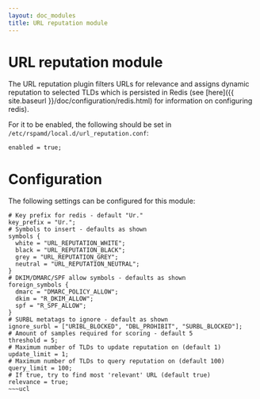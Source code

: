 ```yaml
---
layout: doc_modules
title: URL reputation module
---
```


# URL reputation module

The URL reputation plugin filters URLs for relevance and assigns dynamic reputation to selected TLDs which is persisted in Redis (see [here]({{ site.baseurl }}/doc/configuration/redis.html) for information on configuring redis).

For it to be enabled, the following should be set in `/etc/rspamd/local.d/url_reputation.conf`:
~~~ucl
enabled = true;
~~~

# Configuration

The following settings can be configured for this module:

~~~ucl
# Key prefix for redis - default "Ur."
key_prefix = "Ur.";
# Symbols to insert - defaults as shown
symbols {
  white = "URL_REPUTATION_WHITE";
  black = "URL_REPUTATION_BLACK";
  grey = "URL_REPUTATION_GREY";
  neutral = "URL_REPUTATION_NEUTRAL";
}
# DKIM/DMARC/SPF allow symbols - defaults as shown
foreign_symbols {
  dmarc = "DMARC_POLICY_ALLOW";
  dkim = "R_DKIM_ALLOW";
  spf = "R_SPF_ALLOW";
}
# SURBL metatags to ignore - default as shown
ignore_surbl = ["URIBL_BLOCKED", "DBL_PROHIBIT", "SURBL_BLOCKED"];
# Amount of samples required for scoring - default 5
threshold = 5;
# Maximum number of TLDs to update reputation on (default 1)
update_limit = 1;
# Maximum number of TLDs to query reputation on (default 100)
query_limit = 100;
# If true, try to find most 'relevant' URL (default true)
relevance = true;
~~~ucl
